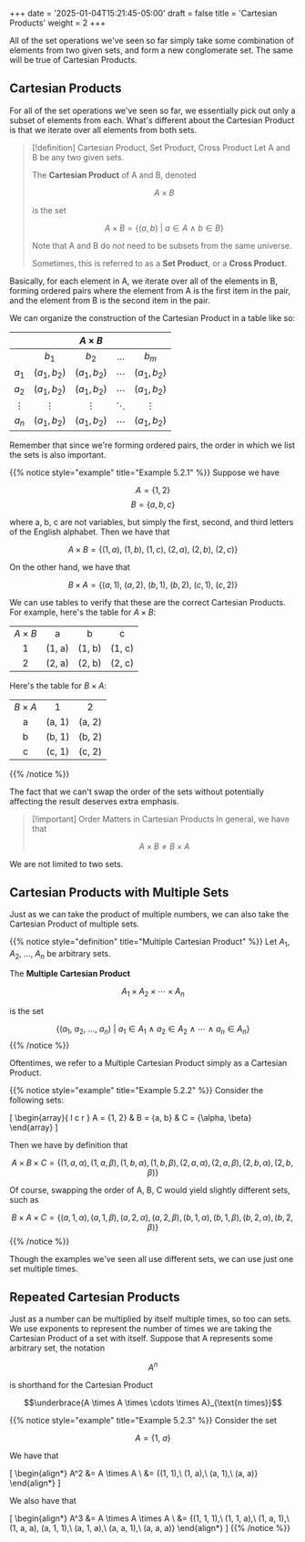 +++
date = '2025-01-04T15:21:45-05:00'
draft = false
title = 'Cartesian Products'
weight = 2
+++

All of the set operations we've seen so far simply take some combination of 
elements from two given sets, and form a new conglomerate set. The same will 
be true of Cartesian Products.

## Cartesian Products

For all of the set operations we've seen so far, we essentially pick out only 
a subset of elements from each. What's different about the Cartesian Product 
is that we iterate over all elements from both sets.

> [!definition] Cartesian Product, Set Product, Cross Product
> Let A and B be any two given sets.
> 
> The **Cartesian Product** of A and B, denoted 
> 
> $$ A \times B $$
> 
> is the set 
> 
> $$ A \times B = \{ (a, b)\ |\ a \in A\ \land\ b \in B \} $$
> 
> Note that A and B do *not* need to be subsets from the same universe.
> 
> Sometimes, this is referred to as a **Set Product**, or a **Cross Product**.

Basically, for each element in A, we iterate over all of the elements in B, 
forming ordered pairs where the element from A is the first item in the pair, 
and the element from B is the second item in the pair.

We can organize the construction of the Cartesian Product in a table like so: 

|||$A \times B$|||
|:-:     |:-:         |:-:         |:-:     |:-:         |
|        |$b_1$       |$b_2$       |$\ldots$|$b_m$       |
|$a_1$   |$(a_1, b_2)$|$(a_1, b_2)$|$\cdots$|$(a_1, b_2)$|
|$a_2$   |$(a_1, b_2)$|$(a_1, b_2)$|$\cdots$|$(a_1, b_2)$|
|$\vdots$|$\vdots$    |$\vdots$    |$\ddots$|$\vdots$    |
|$a_n$   |$(a_1, b_2)$|$(a_1, b_2)$|$\cdots$|$(a_1, b_2)$|

Remember that since we're forming ordered pairs, the order in which we list 
the sets is also important.

{{% notice style="example" title="Example 5.2.1" %}}
Suppose we have 

$$A = \{1, 2\}$$
$$B = \{a, b, c\}$$

where a, b, c are not variables, but simply the first, second, and third 
letters of the English alphabet. Then we have that 

$$A \times B = \{ (1, a),\ (1, b),\ (1, c),\ (2, a),\ (2, b),\ (2, c) \}$$

On the other hand, we have that 

$$B \times A = \{ (a, 1),\ (a, 2),\ (b, 1),\ (b, 2),\ (c, 1),\ (c, 2) \}$$

We can use tables to verify that these are the correct Cartesian Products. For 
example, here's the table for $A \times B$:

|||||
|:-:|:-:|:-:|:-:|
|$A \times B$|a|b|c|
|1|(1, a)|(1, b)|(1, c)|
|2|(2, a)|(2, b)|(2, c)|

Here's the table for $B \times A$:

||||
|:-:|:-:|:-:|
|$B \times A$|1|2|
|a|(a, 1)|(a, 2)|
|b|(b, 1)|(b, 2)|
|c|(c, 1)|(c, 2)|


{{% /notice %}}

The fact that we can't swap the order of the sets without potentially 
affecting the result deserves extra emphasis.

> [!important] Order Matters in Cartesian Products
> In general, we have that 
> 
> $$A \times B \neq B \times A$$

We are not limited to two sets.

## Cartesian Products with Multiple Sets

Just as we can take the product of multiple numbers, we can also take the 
Cartesian Product of multiple sets.

{{% notice style="definition" title="Multiple Cartesian Product" %}}
Let $A_1$, $A_2$, $\ldots$, $A_n$ be arbitrary sets.

The **Multiple Cartesian Product** 

$$A_1 \times A_2 \times \cdots \times A_n$$

is the set 

$$\{(a_1,\ a_2,\ \ldots,\ a_n)\ |\ a_1 \in A_1\ \land\ a_2 \in A_2\ \land\ \cdots\ \land\ a_n \in A_n\}$$
{{% /notice %}}

Oftentimes, we refer to a Multiple Cartesian Product simply as a Cartesian 
Product.

{{% notice style="example" title="Example 5.2.2" %}}
Consider the following sets:

\[
\begin{array}{ l c r }
A = \{1, 2\} & B = \{a, b\} & C = \{\alpha, \beta\} 
\end{array}
\]

Then we have by definition that 

$$ A \times B \times C = \{(1, a, \alpha), (1, a, \beta), (1, b, \alpha), (1, b, \beta), (2, a, \alpha), (2, a, \beta), (2, b, \alpha), (2, b, \beta) \} $$

Of course, swapping the order of A, B, C would yield slightly different sets, such as 

$$ B \times A \times C = \{(a, 1, \alpha), (a, 1, \beta), (a, 2, \alpha), (a, 2, \beta), (b, 1, \alpha), (b, 1, \beta), (b, 2, \alpha), (b, 2, \beta) \} $$
{{% /notice %}}

Though the examples we've seen all use different sets, we can use just one set 
multiple times.

## Repeated Cartesian Products

Just as a number can be multiplied by itself multiple times, so too can sets.
We use exponents to represent the number of times we are taking the Cartesian 
Product of a set with itself. Suppose that A represents some arbitrary set, 
the notation 

$$A^n$$

is shorthand for the Cartesian Product 

$$\underbrace{A \times A \times \cdots \times A}_{\text{n times}}$$

{{% notice style="example" title="Example 5.2.3" %}}
Consider the set 

$$A = \{1,\ a\}$$

We have that 

\[
\begin{align*}
A^2 &= A \times A \\
&= \{(1, 1),\ (1, a),\ (a, 1),\ (a, a)\}
\end{align*}
\]

We also have that 

\[
\begin{align*}
A^3 &= A \times A \times A \\
&= \{(1, 1, 1),\ (1, 1, a),\ (1, a, 1),\ (1, a, a), (a, 1, 1),\ (a, 1, a),\ (a, a, 1),\ (a, a, a)\}
\end{align*}
\]
{{% /notice %}}

